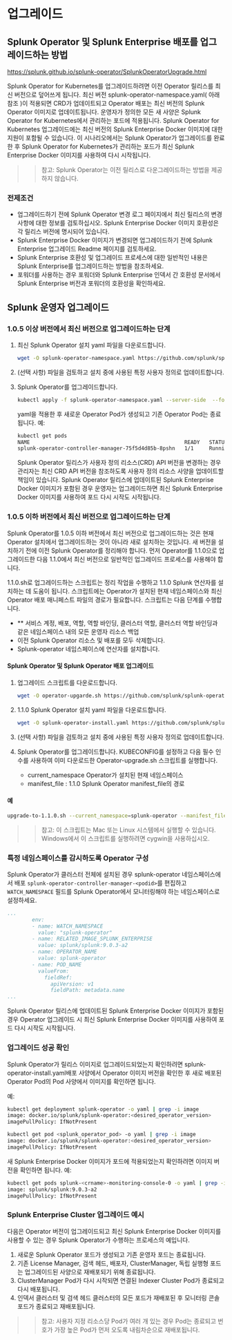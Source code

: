 # 업그레이드

## Splunk Operator 및 Splunk Enterprise 배포를 업그레이드하는 방법

<https://splunk.github.io/splunk-operator/SplunkOperatorUpgrade.html>

Splunk Operator for Kubernetes를 업그레이드하려면 이전 Operator 릴리스를 최신 버전으로 덮어쓰게 됩니다. 최신 버전 splunk-operator-namespace.yaml( 아래 참조 )이 적용되면 CRD가 업데이트되고 Operator 배포는 최신 버전의 Splunk Operator 이미지로 업데이트됩니다. 운영자가 정의한 모든 새 사양은 Splunk Operator for Kubernetes에서 관리하는 포드에 적용됩니다.
Splunk Operator for Kubernetes 업그레이드에는 최신 버전의 Splunk Enterprise Docker 이미지에 대한 지원이 포함될 수 있습니다. 이 시나리오에서는 Splunk Operator가 업그레이드를 완료한 후 Splunk Operator for Kubernetes가 관리하는 포드가 최신 Splunk Enterprise Docker 이미지를 사용하여 다시 시작됩니다. ​

>> 참고: Splunk Operator는 이전 릴리스로 다운그레이드하는 방법을 제공하지 않습니다. ​

### 전제조건

- 업그레이드하기 전에 Splunk Operator 변경 로그 페이지에서 최신 릴리스의 변경 사항에 대한 정보를 검토하십시오. Splunk Enterprise Docker 이미지 호환성은 각 릴리스 버전에 명시되어 있습니다.​
- Splunk Enterprise Docker 이미지가 변경되면 업그레이드하기 전에 Splunk Enterprise 업그레이드 Readme 페이지를 검토하세요.​
- Splunk Enterprise 호환성 및 업그레이드 프로세스에 대한 일반적인 내용은 Splunk Enterprise를 업그레이드하는 방법을 참조하세요.​
- 포워더를 사용하는 경우 포워더와 Splunk Enterprise 인덱서 간 호환성 문서에서 Splunk Enterprise 버전과 포워더의 호환성을 확인하세요.​

## Splunk 운영자 업그레이드

### 1.0.5 이상 버전에서 최신 버전으로 업그레이드하는 단계

1. 최신 Splunk Operator 설치 yaml 파일을 다운로드합니다. ​

    ```bash
    wget -O splunk-operator-namespace.yaml https://github.com/splunk/splunk-operator/releases/download/2.3.0/splunk-operator-namespace.yaml
    ```

2. (선택 사항) 파일을 검토하고 설치 중에 사용된 특정 사용자 정의로 업데이트합니다.
3. Splunk Operator를 업그레이드합니다.​

    ```bash
    kubectl apply -f splunk-operator-namespace.yaml --server-side  --force-conflicts
    ```

    yaml을 적용한 후 새로운 Operator Pod가 생성되고 기존 Operator Pod는 종료됩니다. 예: ​

    ```bash
    kubectl get pods
    NAME                                                  READY   STATUS    RESTARTS   AGE
    splunk-operator-controller-manager-75f5d4d85b-8pshn   1/1     Running   0          5s
    ```

    Splunk Operator 릴리스가 사용자 정의 리소스(CRD) API 버전을 변경하는 경우 관리자는 최신 CRD API 버전을 참조하도록 사용자 정의 리소스 사양을 업데이트할 책임이 있습니다.
    Splunk Operator 릴리스에 업데이트된 Splunk Enterprise Docker 이미지가 포함된 경우 운영자는 업그레이드하면 최신 Splunk Enterprise Docker 이미지를 사용하여 포드 다시 시작도 시작됩니다.

### 1.0.5 이하 버전에서 최신 버전으로 업그레이드하는 단계

Splunk Operator를 1.0.5 이하 버전에서 최신 버전으로 업그레이드하는 것은 현재 Operator 설치에서 업그레이드하는 것이 아니라 새로 설치하는 것입니다. 새 버전을 설치하기 전에 이전 Splunk Operator를 정리해야 합니다. 먼저 Operator를 1.1.0으로 업그레이드한 다음 1.1.0에서 최신 버전으로 일반적인 업그레이드 프로세스를 사용해야 합니다.

1.1.0.sh로 업그레이드하는 스크립트는 정리 작업을 수행하고 1.1.0 Splunk 연산자를 설치하는 데 도움이 됩니다. 스크립트에는 Operator가 설치된 현재 네임스페이스와 최신 Operator 배포 매니페스트 파일의 경로가 필요합니다. 스크립트는 다음 단계를 수행합니다.

- ** 서비스 계정, 배포, 역할, 역할 바인딩, 클러스터 역할, 클러스터 역할 바인딩과 같은 네임스페이스 내의 모든 운영자 리소스 백업
- 이전 Splunk Operator 리소스 및 배포를 모두 삭제합니다.
- Splunk-operator 네임스페이스에 연산자를 설치합니다.

#### Splunk Operator 및 Splunk Operator 배포 업그레이드

1. 업그레이드 스크립트를 다운로드합니다.

    ```bash
    wget -O operator-upgarde.sh https://github.com/splunk/splunk-operator/releases/download/1.1.0/upgrade-to-1.1.0.sh
    ```

2. 1.1.0 Splunk Operator 설치 yaml 파일을 다운로드합니다.

    ```bash
    wget -O splunk-operator-install.yaml https://github.com/splunk/splunk-operator/releases/download/1.1.0/splunk-operator-install.yaml
    ```

3. (선택 사항) 파일을 검토하고 설치 중에 사용된 특정 사용자 정의로 업데이트합니다.

4. Splunk Operator를 업그레이드합니다.
    KUBECONFIG를 설정하고 다음 필수 인수를 사용하여 이미 다운로드한 Operator-upgrade.sh 스크립트를 실행합니다.
      - current_namespace Operator가 설치된 현재 네임스페이스
      - manifest_file : 1.1.0 Splunk Operator manifest_file의 경로

#### 예

```bash
upgrade-to-1.1.0.sh --current_namespace=splunk-operator --manifest_file=splunk-operator-install.yaml
```

>> 참고: 이 스크립트는 Mac 또는 Linux 시스템에서 실행할 수 있습니다. Windows에서 이 스크립트를 실행하려면 cygwin을 사용하십시오.

### 특정 네임스페이스를 감시하도록 Operator 구성

Splunk Operator가 클러스터 전체에 설치된 경우 splunk-operator 네임스페이스에서 배포 `splunk-operator-controller-manager-<podid>`를 편집하고 `WATCH_NAMESPACE` 필드를 Splunk Operator에서 모니터링해야 하는 네임스페이스로 설정하세요.

```yaml
...
        env:
        - name: WATCH_NAMESPACE
          value: "splunk-operator"
        - name: RELATED_IMAGE_SPLUNK_ENTERPRISE
          value: splunk/splunk:9.0.3-a2
        - name: OPERATOR_NAME
          value: splunk-operator
        - name: POD_NAME
          valueFrom:
            fieldRef:
              apiVersion: v1
              fieldPath: metadata.name
...
```

 Splunk Operator 릴리스에 업데이트된 Splunk Enterprise Docker 이미지가 포함된 경우 Operator 업그레이드 시 최신 Splunk Enterprise Docker 이미지를 사용하여 포드 다시 시작도 시작됩니다.

### 업그레이드 성공 확인

Splunk Operator가 릴리스 이미지로 업그레이드되었는지 확인하려면 splunk-operator-install.yaml배포 사양에서 Operator 이미지 버전을 확인한 후 새로 배포된 Operator Pod의 Pod 사양에서 이미지를 확인하면 됩니다.

예:

```bash
kubectl get deployment splunk-operator -o yaml | grep -i image
image: docker.io/splunk/splunk-operator:<desired_operator_version>
imagePullPolicy: IfNotPresent
```

```bash
kubectl get pod <splunk_operator_pod> -o yaml | grep -i image
image: docker.io/splunk/splunk-operator:<desired_operator_version>
imagePullPolicy: IfNotPresent 
```

새 Splunk Enterprise Docker 이미지가 포드에 적용되었는지 확인하려면 이미지 버전을 확인하면 됩니다. 예: ​

```bash
kubectl get pods splunk-<crname>-monitoring-console-0 -o yaml | grep -i image
image: splunk/splunk:9.0.3-a2
imagePullPolicy: IfNotPresent
```

### Splunk Enterprise Cluster 업그레이드 예시

다음은 Operator 버전이 업그레이드되고 최신 Splunk Enterprise Docker 이미지를 사용할 수 있는 경우 Splunk Operator가 수행하는 프로세스의 예입니다.​

1. 새로운 Splunk Operator 포드가 생성되고 기존 운영자 포드는 종료됩니다.
2. 기존 License Manager, 검색 헤드, 배포자, ClusterManager, 독립 실행형 포드는 업그레이드된 사양으로 재배포되기 위해 종료됩니다.
3. ClusterManager Pod가 다시 시작되면 연결된 Indexer Cluster Pod가 종료되고 다시 배포됩니다.
4. 인덱서 클러스터 및 검색 헤드 클러스터의 모든 포드가 재배포된 후 모니터링 콘솔 포드가 종료되고 재배포됩니다.

>> 참고: 사용자 지정 리소스당 Pod가 여러 개 있는 경우 Pod는 종료되고 번호가 가장 높은 Pod가 먼저 오도록 내림차순으로 재배포됩니다.
